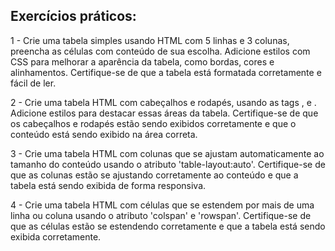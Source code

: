 ## Exercícios práticos: 
1 - Crie uma tabela simples usando HTML com 5 linhas e 3 colunas, preencha as células com conteúdo de sua escolha. Adicione estilos com CSS para melhorar a aparência da tabela, como bordas, cores e alinhamentos. Certifique-se de que a tabela está formatada corretamente e fácil de ler.

2 - Crie uma tabela HTML com cabeçalhos e rodapés, usando as tags <thead>, <tbody> e <tfoot>. Adicione estilos para destacar essas áreas da tabela. Certifique-se de que os cabeçalhos e rodapés estão sendo exibidos corretamente e que o conteúdo está sendo exibido na área correta.

3 - Crie uma tabela HTML com colunas que se ajustam automaticamente ao tamanho do conteúdo usando o atributo 'table-layout:auto'. Certifique-se de que as colunas estão se ajustando corretamente ao conteúdo e que a tabela está sendo exibida de forma responsiva.

4 - Crie uma tabela HTML com células que se estendem por mais de uma linha ou coluna usando o atributo 'colspan' e 'rowspan'. Certifique-se de que as células estão se estendendo corretamente e que a tabela está sendo exibida corretamente.
